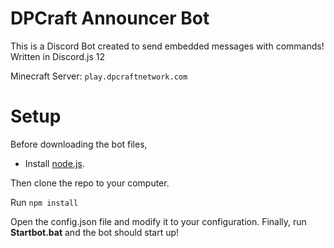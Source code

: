 # DPCraft Announcer Bot
This is a Discord Bot created to send embedded messages with commands! Written in Discord.js 12

Minecraft Server: `play.dpcraftnetwork.com`

# Setup
Before downloading the bot files, 
- Install [node.js](https://nodejs.org/en/download/).

Then clone the repo to your computer.

Run `npm install`

Open the config.json file and modify it to your configuration.
Finally, run **Startbot.bat** and the bot should start up!

